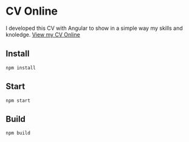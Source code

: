 # CV Online

I developed this CV with Angular to show in a simple way my skills and knoledge.
[View my CV Online](https://cv.miguelmartin.pro/)

## Install

```
npm install
```

## Start

```
npm start
```

## Build

```
npm build
```
